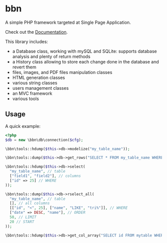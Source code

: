 bbn
===

A simple PHP framework targeted at Single Page Application.

Check out the [Documentation](http://doc.babna.com).

This library includes:

* a Database class, working with mySQL and SQLite: supports database analysis and plenty of return methods
* a History class allowing to store each change done in the database and revert them
* files, images, and PDF files manipulation classes
* HTML generation classes
* various string classes
* users management classes
* an MVC framework
* various tools

Usage
-----

A quick example:

```php
<?php
$db = new \bbn\db\connection($cfg);

\bbn\tools::hdump($this->db->modelize("my_table_name"));

\bbn\tools::dump($this->db->get_rows("SELECT * FROM my_table_name WHERE status = ?", $var));

\bbn\tools::hdump($this->db->select(
  "my_table_name", // table
  ["field1", "field2"], // columns
  ["id" => 25] // WHERE
));

\bbn\tools::dump($this->db->rselect_all(
  "my_table_name", // table
  [], // all columns
  [["id", "<", 25], ["name", "LIKE", "tri%"]], // WHERE
  ["date" => DESC, "name"], // ORDER
  50, // LIMIT
  20 // START 
));

\bbn\tools::hdump($this->db->get_col_array("SELECT id FROM mytable WHERE name LIKE ?", "tri%"));
```